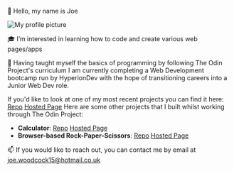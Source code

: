 👋 Hello, my name is Joe

![My profile picture](https://media.licdn.com/dms/image/D4E03AQG6QD2rOp4yuA/profile-displayphoto-shrink_200_200/0/1670869386290?e=1678320000&v=beta&t=ARstKABflzdyPhlRIQOUJaUQnY6-mXkBWfZ1RaVequ0)

:mortar_board: I’m interested in learning how to code and create various web pages/apps

🌱 Having taught myself the basics of programming by following The Odin Project's curriculum I am currently completing a Web Development bootcamp run by HyperionDev with the hope of transitioning careers into a Junior Web Dev role.

If you'd like to look at one of my most recent projects you can find it here: [Repo](https://github.com/Grattade07/finalCapstone) [Hosted Page](https://grattade07.github.io/finalCapstone/)
Here are some other projects that I built whilst working through The Odin Project:
* **Calculator**: [Repo](https://github.com/Grattade07/Calculator) [Hosted Page](https://grattade07.github.io/Calculator/)
* **Browser-based Rock-Paper-Scissors**: [Repo](https://github.com/Grattade07/Rock-Paper-Scissors) [Hosted Page](https://grattade07.github.io/Rock-Paper-Scissors/)

📫 If you would like to reach out, you can contact me by email at joe.woodcock15@hotmail.co.uk

<!---
Grattade07/Grattade07 is a ✨ special ✨ repository because its `README.md` (this file) appears on your GitHub profile.
You can click the Preview link to take a look at your changes.
--->

